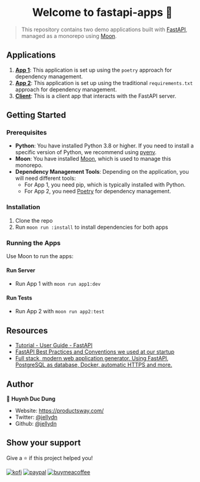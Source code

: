 <h1 align="center">Welcome to fastapi-apps 👋</h1>

> This repository contains two demo applications built with [FastAPI](https://fastapi.tiangolo.com), managed as a monorepo using [Moon](https://moonrepo.dev).

## Applications

1. **[App 1](./apps/app1/README.md)**: This application is set up using the `poetry` approach for dependency management.
2. **[App 2](./apps/app2/README.md)**: This application is set up using the traditional `requirements.txt` approach for dependency management.
3. **[Client](./apps/client/README.md)**: This is a client app that interacts with the FastAPI server.

## Getting Started

### Prerequisites

- **Python**: You have installed Python 3.8 or higher. If you need to install a specific version of Python, we recommend using [pyenv](https://github.com/pyenv/pyenv).
- **Moon**: You have installed [Moon](https://moonrepo.dev/), which is used to manage this monorepo.
- **Dependency Management Tools**: Depending on the application, you will need different tools:
  - For App 1, you need pip, which is typically installed with Python.
  - For App 2, you need [Poetry](https://python-poetry.org) for dependency management.

### Installation

1. Clone the repo
2. Run `moon run :install` to install dependencies for both apps

### Running the Apps

Use Moon to run the apps:

#### Run Server

- Run App 1 with `moon run app1:dev`

#### Run Tests

- Run App 2 with `moon run app2:test`

## Resources

- [Tutorial - User Guide - FastAPI](https://fastapi.tiangolo.com/tutorial/)
- [FastAPI Best Practices and Conventions we used at our startup](https://github.com/zhanymkanov/fastapi-best-practices)
- [Full stack, modern web application generator. Using FastAPI, PostgreSQL as database, Docker, automatic HTTPS and more.](https://github.com/tiangolo/full-stack-fastapi-postgresql)

## Author

👤 **Huynh Duc Dung**

- Website: https://productsway.com/
- Twitter: [@jellydn](https://twitter.com/jellydn)
- Github: [@jellydn](https://github.com/jellydn)

## Show your support

Give a ⭐️ if this project helped you!

[![kofi](https://img.shields.io/badge/Ko--fi-F16061?style=for-the-badge&logo=ko-fi&logoColor=white)](https://ko-fi.com/dunghd)
[![paypal](https://img.shields.io/badge/PayPal-00457C?style=for-the-badge&logo=paypal&logoColor=white)](https://paypal.me/dunghd)
[![buymeacoffee](https://img.shields.io/badge/Buy_Me_A_Coffee-FFDD00?style=for-the-badge&logo=buy-me-a-coffee&logoColor=black)](https://www.buymeacoffee.com/dunghd)
